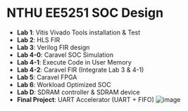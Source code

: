# NTHU EE5251 SOC Design

- **Lab 1**: Vitis Vivado Tools installation & Test
- **Lab 2**: HLS FIR
- **Lab 3**: Verilog FIR design
- **Lab 4-0**: Caravel SOC Simulation
- **Lab 4-1**: Execute Code in User Memory
- **Lab 4-2**: Caravel FIR (Integrate Lab 3 & 4-1)
- **Lab 5**: Caravel FPGA
- **Lab 6**: Workload Optimized SOC
- **Lab D**: SDRAM controller & SDRAM device
- **Final Project**: UART Accelerator (UART + FIFO)
![image](https://github.com/user-attachments/assets/363b9537-a87a-4030-813f-6010a7a8c01a)
